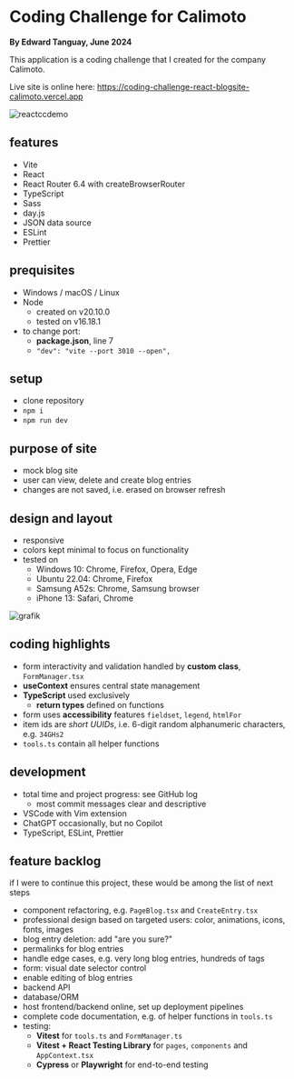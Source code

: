 # Coding Challenge for Calimoto
**By Edward Tanguay, June 2024**

This application is a coding challenge that I created for the company Calimoto.

Live site is online here: https://coding-challenge-react-blogsite-calimoto.vercel.app 

![reactccdemo](https://github.com/edwardtanguay/coding-challenge-react-blogsite-calimoto/assets/446574/d0c97f1b-567b-4b31-a437-acffc4196d14)

## features

- Vite
- React
- React Router 6.4 with createBrowserRouter
- TypeScript
- Sass
- day.js
- JSON data source
- ESLint
- Prettier

## prequisites

- Windows / macOS / Linux
- Node
  - created on v20.10.0
  - tested on v16.18.1
- to change port:
  - **package.json**, line 7
  - `"dev": "vite --port 3010 --open",`
    
## setup

- clone repository
- `npm i`
- `npm run dev`

## purpose of site

- mock blog site
- user can view, delete and create blog entries
- changes are not saved, i.e. erased on browser refresh

## design and layout

- responsive
- colors kept minimal to focus on functionality
- tested on
  - Windows 10: Chrome, Firefox, Opera, Edge
  - Ubuntu 22.04: Chrome, Firefox
  - Samsung A52s: Chrome, Samsung browser
  - iPhone 13: Safari, Chrome

![grafik](https://github.com/edwardtanguay/coding-challenge-react-blogsite-calimoto/assets/446574/df3707dc-5478-4b2d-b941-8de249e46b4f)

## coding highlights

- form interactivity and validation handled by **custom class**, `FormManager.tsx`
- **useContext** ensures central state management
- **TypeScript** used exclusively
  - **return types** defined on functions
- form uses **accessibility** features `fieldset`, `legend`, `htmlFor`
- item ids are *short UUIDs*, i.e. 6-digit random alphanumeric characters, e.g. `34GHs2`
- `tools.ts` contain all helper functions

## development

- total time and project progress: see GitHub log
  - most commit messages clear and descriptive
- VSCode with Vim extension
- ChatGPT occasionally, but no Copilot
- TypeScript, ESLint, Prettier

## feature backlog 

if I were to continue this project, these would be among the list of next steps

- component refactoring, e.g. `PageBlog.tsx` and `CreateEntry.tsx`
- professional design based on targeted users: color, animations, icons, fonts, images
- blog entry deletion: add "are you sure?"
- permalinks for blog entries
- handle edge cases, e.g. very long blog entries, hundreds of tags
- form: visual date selector control
- enable editing of blog entries
- backend API
- database/ORM
- host frontend/backend online, set up deployment pipelines
- complete code documentation, e.g. of helper functions in `tools.ts`
- testing:
  - **Vitest** for `tools.ts` and `FormManager.ts`
  - **Vitest + React Testing Library** for `pages`, `components` and `AppContext.tsx`
  - **Cypress** or **Playwright** for end-to-end testing

